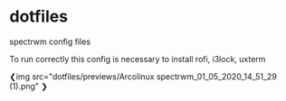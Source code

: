 # dotfiles
spectrwm config files

To run correctly this config is necessary to install rofi, i3lock, uxterm

❮img src="dotfiles/previews/Arcolinux spectrwm_01_05_2020_14_51_29 (1).png" ❯
